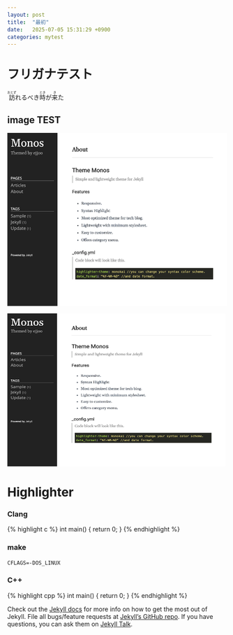 ```yaml
---
layout: post
title:  "最初"
date:   2025-07-05 15:31:29 +0900
categories: mytest
---
```


#  フリガナテスト 
[//]: #<ruby>漢字＜rt＞フリガナ</rt></ruby>
<ruby>訪<rt>おとず</rt></ruby>れるべき<ruby>時<rt>とき</rt></ruby>が<ruby>来<rt>き</rt></ruby>た  

## image TEST
![imgtest](../public/img/screenshot-1.png)

<img src="../public/img/screenshot-1.png" height="350" width="500"/>

# Highlighter
### Clang
{% highlight c %}
int main() {
  return 0;
}
{% endhighlight %}

### make
``` make
CFLAGS=-DOS_LINUX
```

### C++
{% highlight cpp %}
int main() {
  return 0;
}
{% endhighlight %}

Check out the [Jekyll docs][jekyll-docs] for more info on how to get the most out of Jekyll. File all bugs/feature requests at [Jekyll’s GitHub repo][jekyll-gh]. If you have questions, you can ask them on [Jekyll Talk][jekyll-talk].

[jekyll-docs]: https://jekyllrb.com/docs/home
[jekyll-gh]:   https://github.com/jekyll/jekyll
[jekyll-talk]: https://talk.jekyllrb.com/
